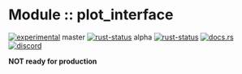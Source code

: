 <!-- {{# generate.module_header{} #}} -->

# Module :: plot_interface
<!--{ generate.module_header.start() }-->
 [![experimental](https://raster.shields.io/static/v1?label=&message=experimental&color=orange)](https://github.com/emersion/stability-badges#experimental)  master [![rust-status](https://github.com/Wandalen/wTools/actions/workflows/module_plot_interface_push.yml/badge.svg?branch=master)](https://github.com/Wandalen/wTools/actions/workflows/module_plot_interface_push.yml?query=branch%3Amaster) alpha [![rust-status](https://github.com/Wandalen/wTools/actions/workflows/module_plot_interface_push.yml/badge.svg?branch=alpha)](https://github.com/Wandalen/wTools/actions/workflows/module_plot_interface_push.yml?query=branch%3Aalpha) [![docs.rs](https://img.shields.io/docsrs/plot_interface?color=e3e8f0&logo=docs.rs)](https://docs.rs/plot_interface) [![discord](https://img.shields.io/discord/872391416519737405?color=eee&logo=discord&logoColor=eee&label=ask)](https://discord.gg/m3YfbXpUUY)
<!--{ generate.module_header.end }-->

**NOT ready for production**

<!-- Plot interface.

### Basic use-case


```rust
```

### To add to your project

```bash
cargo add plot_interface
```

### Try out from the repository

``` shell test
git clone https://github.com/Wandalen/wTools
cd wTools
cd examples/plot_interface_trivial
cargo run
``` -->
